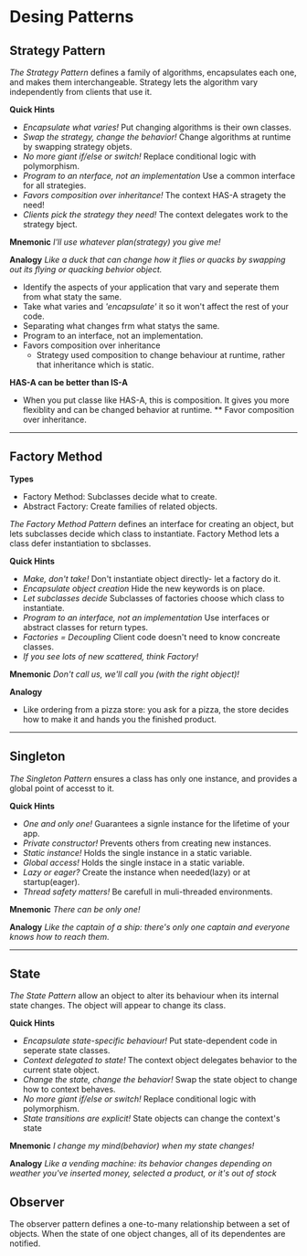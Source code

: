 # Desing Patterns


## Strategy Pattern

*The Strategy Pattern*
    defines a family of algorithms, encapsulates each one,
    and makes them interchangeable.
    Strategy lets the algorithm vary independently from clients that use it.


**Quick Hints**
- *Encapsulate what varies!*
    Put changing algorithms is their own classes.
- *Swap the strategy, change the behavior!*
    Change algorithms at runtime by swapping strategy objets.
- *No more giant if/else or switch!*
    Replace conditional logic with polymorphism.
- *Program to an nterface, not an implementation*
    Use a common interface for all strategies.
- *Favors composition over inheritance!*
    The context HAS-A stragety the need!
- *Clients pick the strategy they need!*
    The context delegates work to the strategy bject.

**Mnemonic**
*I'll use whatever plan(strategy) you give me!*

**Analogy**
*Like a duck that can change how it flies or quacks by swapping out its flying or quacking behvior object.*

- Identify the aspects of your application that vary and seperate them from what staty the same.
- Take what varies and *'encapsulate'* it so it won't affect the rest of your code.
- Separating what changes frm what statys the same.
- Program to an interface, not an implementation.
- Favors composition over inheritance
    - Strategy used composition to change behaviour at runtime,
    rather that inheritance which is static.


**HAS-A can be better than IS-A**
* When you put classe like HAS-A, this is composition. It gives you more flexiblity and can be changed behavior at runtime.
** Favor composition over inheritance.


------------------------------------------------------------------------------
## Factory Method

**Types**
- Factory Method: Subclasses decide what to create.
- Abstract Factory: Create families of related objects.

*The Factory Method Pattern*
    defines an interface for creating an object, but lets subclasses decide
    which class to instantiate.
    Factory Method lets a class defer instantiation to sbclasses.

**Quick Hints**
- *Make, don't take!*
    Don't instantiate object directly- let a factory do it.
- *Encapsulate object creation*
    Hide the new keywords is on place.
- *Let subclasses decide*
    Subclasses of factories choose which class to instantiate.
- *Program to an interface, not an implementation*
    Use interfaces or abstract classes for return types.
- *Factories = Decoupling*
    Client code doesn't need to know concreate classes.
- *If you see lots of new scattered, think Factory!*

**Mnemonic**
*Don't call us, we'll call you (with the right object)!*

**Analogy**
- Like ordering from a pizza store: you ask for a pizza, the store decides how to make it and hands you the finished product.

----------------------------------------------------------------------------------

## Singleton

*The Singleton Pattern*
    ensures a class has only one instance, and provides a global point of accesst to it.

**Quick Hints**
- *One and only one!*
    Guarantees a signle instance for the lifetime of your app.
- *Private constructor!*
    Prevents others from creating new instances.
- *Static instance!*
    Holds the single instance in a static variable.
- *Global access!*
    Holds the single instace in a static variable.
- *Lazy or eager?*
    Create the instance when needed(lazy) or at startup(eager).
- *Thread safety matters!*
    Be carefull in muli-threaded environments.

**Mnemonic**
*There can be only one!*

**Analogy**
*Like the captain of a ship: there's only one captain and everyone knows how to reach them.*

-----------------------------------------------------------------------------------

## State

*The State Pattern*
    allow an object to alter its behaviour when its internal
    state changes. The object will appear to change its class.

**Quick Hints**
- *Encapsulate state-specific behaviour!*
    Put state-dependent code in seperate state classes.
- *Context delegated to state!*
    The context object delegates behavior to the current state object.
- *Change the state, change the behavior!*
    Swap the state object to change how to context behaves.
- *No more giant if/else or switch!*
    Replace conditional logic with polymorphism.
- *State transitions are explicit!*
    State objects can change the context's state

**Mnemonic**
*I change my mind(behavior) when my state changes!*

**Analogy**
*Like a vending machine: its behavior changes depending on weather you've inserted money, selected a product, or it's out of stock*


## Observer
The observer pattern defines a one-to-many relationship between a set of objects.
When the state of one object changes, all of its dependentes are notified.